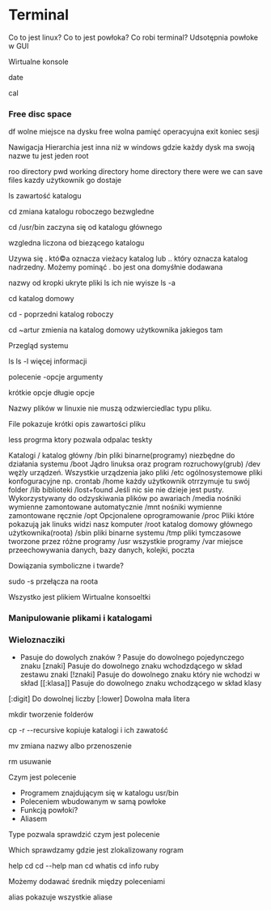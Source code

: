 # Terminal

Co to jest linux?
Co to jest powłoka?
Co robi terminal? Udsotępnia powłoke w GUI

Wirtualne konsole

date

cal

### Free disc space
df wolne miejsce na dysku
free wolna pamięć operacyujna
exit koniec sesji

Nawigacja
Hierarchia jest inna niż w windows gdzie każdy dysk ma swoją nazwe tu jest jeden root

roo directory
pwd working directory
home directory there were we can save files kazdy użytkownik go dostaje

ls zawartość katalogu

cd zmiana katalogu roboczego
bezwgledne

cd /usr/bin zaczyna się od katalogu głównego

wzgledna liczona od biezącego katalogu

Uzywa się . któ©a oznacza vieżacy katalog lub .. który oznacza katalog nadrzedny. Możemy pominąć . bo jest ona domyśłnie dodawana

nazwy
od kropki ukryte pliki ls ich nie wyisze ls -a

cd katalog domowy

cd - poprzedni katalog roboczy

cd ~artur zmienia na katalog domowy użytkownika jakiegos tam

Przegląd systemu

ls
ls -l więcej informacji

polecenie -opcje argumenty

krótkie opcje długie opcje

Nazwy plików w linuxie nie muszą odzwierciedlac typu pliku.

File pokazuje krótki opis zawartości pliku

less progrma ktory pozwala odpalac teskty


Katalogi
/ katalog główny
/bin pliki binarne(programy) niezbędne do działania systemu
/boot Jądro linuksa oraz program rozruchowy(grub)
/dev wężly urządzeń. Wszystkie urządzenia jako pliki
/etc ogólnosystemowe pliki konfoguracyjne np. crontab
/home każdy użytkownik otrrzymuje tu swój folder
/lib biblioteki
/lost+found Jeśli nic sie nie dzieje jest pusty. Wykorzystywany do odzyskiwania plików po awariach
/media nośniki wymienne zamontowane automatycznie
/mnt nośniki wymienne zamontowane ręcznie
/opt Opcjonalene oprogramowanie
/proc Pliki które pokazują jak linuks widzi nasz komputer
/root katalog domowy głównego użytkownika(roota)
/sbin pliki binarne systemu
/tmp pliki tymczasowe tworzone przez różne programy
/usr wszystkie programy
/var miejsce przeechowywania danych, bazy danych, kolejki, poczta


Dowiązania symboliczne i twarde?

sudo -s przełącza na roota

Wszystko jest plikiem
Wirtualne konsoeltki

### Manipulowanie plikami i katalogami
### Wieloznacziki
* Pasuje do dowolych znaków
? Pasuje do dowolnego pojedynczego znaku
[znaki] Pasuje do dowolnego znaku wchodzdącego w skład zestawu znaki
[!znaki] Pasuje do dowolnego znaku który nie wchodzi w skład
[[:klasa]] Pasuje do dowolnego znaku wchodzącego w skład klasy

[:digit] Do dowolnej liczby
[:lower] Dowolna mała litera

mkdir tworzenie folderów

cp -r --recursive kopiuje katalogi i ich zawatość

mv zmiana nazwy albo przenoszenie

rm usuwanie


Czym jest polecenie
- Programem znajdującym się w katalogu usr/bin
- Poleceniem wbudowanym w samą powłoke
- Funkcją powłoki?
- Aliasem

Type pozwala sprawdzić czym jest polecenie

Which sprawdzamy gdzie jest zlokalizowany rogram


help cd
cd --help
man cd
whatis cd
info ruby

Możemy dodawać średnik między poleceniami

alias pokazuje wszystkie aliase
